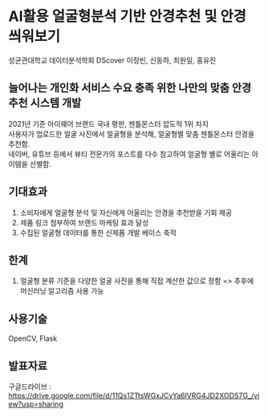 # AI활용 얼굴형분석 기반 안경추천 및 안경 씌워보기
성균관대학교 데이터분석학회 DScover 이정빈, 신동하, 최원일, 홍유진

## 늘어나는 개인화 서비스 수요 충족 위한 나만의 맞춤 안경 추천 시스템 개발
2021년 기준 아이웨어 브랜드 국내 평판, 젠틀몬스터 압도적 1위 차지
<br/>사용자가 업로드한 얼굴 사진에서 얼굴형을 분석해, 얼굴형별 맞춤 젠틀몬스터 안경을 추천함.
<br/>네이버, 유튜브 등에서 뷰티 전문가의 포스트를 다수 참고하여 얼굴형 별로 어울리는 아이템을 선별함.

## 기대효과
1. 소비자에게 얼굴형 분석 및 자신에게 어울리는 안경을 추천받을 기회 제공
2. 제품 링크 첨부하여 브랜드 마케팅 효과 달성
3. 수집된 얼굴형 데이터를 통한 신제품 개발 베이스 축적 <br/>
## 한계
1. 얼굴형 분류 기준을 다양한 얼굴 사진을 통해 직접 계산한 값으로 정함 => 추후에 머신러닝 알고리즘 사용 가능


## 사용기술
OpenCV, Flask


## 발표자료
구글드라이브 : https://drive.google.com/file/d/11Qs1ZTtsWGxJCvYa6lVRG4JD2XODS7G_/view?usp=sharing
